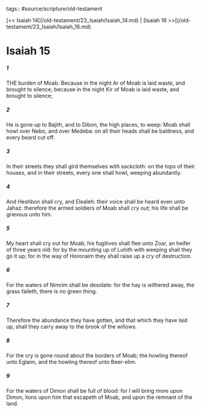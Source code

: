 tags:: #source/scripture/old-testament

[<< Isaiah 14[(/old-testament/23_Isaiah/Isaiah_14.md) | [Isaiah 16 >>[(/old-testament/23_Isaiah/Isaiah_16.md)

# Isaiah 15

##### 1

THE burden of Moab. Because in the night Ar of Moab is laid waste, and brought to silence; because in the night Kir of Moab is laid waste, and brought to silence;

##### 2

He is gone up to Bajith, and to Dibon, the high places, to weep: Moab shall howl over Nebo, and over Medeba: on all their heads shall be baldness, and every beard cut off.

##### 3

In their streets they shall gird themselves with sackcloth: on the tops of their houses, and in their streets, every one shall howl, weeping abundantly.

##### 4

And Heshbon shall cry, and Elealeh: their voice shall be heard even unto Jahaz: therefore the armed soldiers of Moab shall cry out; his life shall be grievous unto him.

##### 5

My heart shall cry out for Moab; his fugitives shall flee unto Zoar, an heifer of three years old: for by the mounting up of Luhith with weeping shall they go it up; for in the way of Horonaim they shall raise up a cry of destruction.

##### 6

For the waters of Nimrim shall be desolate: for the hay is withered away, the grass faileth, there is no green thing.

##### 7

Therefore the abundance they have gotten, and that which they have laid up, shall they carry away to the brook of the willows.

##### 8

For the cry is gone round about the borders of Moab; the howling thereof unto Eglaim, and the howling thereof unto Beer-elim.

##### 9

For the waters of Dimon shall be full of blood: for I will bring more upon Dimon, lions upon him that escapeth of Moab, and upon the remnant of the land.
